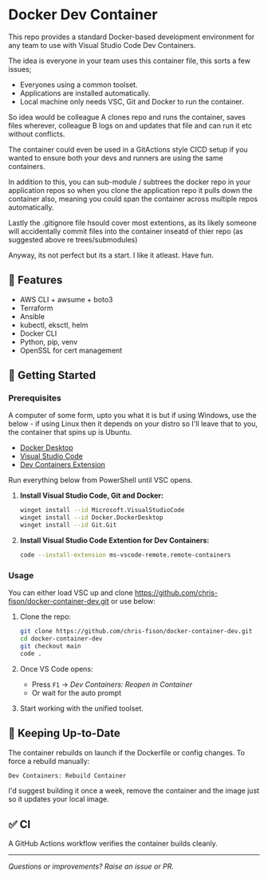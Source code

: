 # Docker Dev Container

This repo provides a standard Docker-based development environment for any team to use with Visual Studio Code Dev Containers.

The idea is everyone in your team uses this container file, this sorts a few issues;

- Everyones using a common toolset.
- Applications are installed automatically.
- Local machine only needs VSC, Git and Docker to run the container.

So idea would be colleague A clones repo and runs the container, saves files wherever, colleague B logs on and updates that file and can run it etc without conflicts.

The container could even be used in a GitActions style CICD setup if you wanted to ensure both your devs and runners are using the same containers.

In addition to this, you can sub-module / subtrees the docker repo in your application repos so when you clone the application repo it pulls down the container also, meaning you could span the container across multiple repos automatically.

Lastly the .gitignore file hsould cover most extentions, as its likely someone will accidentally commit files into the container inseatd of thier repo (as suggested above re trees/submodules)

Anyway, its not perfect but its a start. I like it atleast. Have fun.

## 🚀 Features

- AWS CLI + awsume + boto3
- Terraform
- Ansible
- kubectl, eksctl, helm
- Docker CLI
- Python, pip, venv
- OpenSSL for cert management

## 🔧 Getting Started

### Prerequisites

A computer of some form, upto you what it is but if using Windows, use the below - if using Linux then it depends on your distro so I'll leave that to you, the container that spins up is Ubuntu.

- [Docker Desktop](https://www.docker.com/products/docker-desktop)
- [Visual Studio Code](https://code.visualstudio.com/)
- [Dev Containers Extension](https://marketplace.visualstudio.com/items?itemName=ms-vscode-remote.remote-containers)

Run everything below from PowerShell until VSC opens.

1. **Install Visual Studio Code, Git and Docker:**
   ```bash
   winget install --id Microsoft.VisualStudioCode
   winget install --id Docker.DockerDesktop
   winget install --id Git.Git
   
2. **Install Visual Studio Code Extention for Dev Containers:**
   ```bash  
   code --install-extension ms-vscode-remote.remote-containers

### Usage

You can either load VSC up and clone https://github.com/chris-fison/docker-container-dev.git or use below:

1. Clone the repo:
   ```bash
   git clone https://github.com/chris-fison/docker-container-dev.git
   cd docker-container-dev
   git checkout main
   code .
   ```

2. Once VS Code opens:
   - Press `F1` → _Dev Containers: Reopen in Container_
   - Or wait for the auto prompt

3. Start working with the unified toolset.

## 🔄 Keeping Up-to-Date

The container rebuilds on launch if the Dockerfile or config changes. To force a rebuild manually:
```bash
Dev Containers: Rebuild Container
```

I'd suggest building it once a week, remove the container and the image just so it updates your local image.

## ✅ CI

A GitHub Actions workflow verifies the container builds cleanly.

---

_Questions or improvements? Raise an issue or PR._
